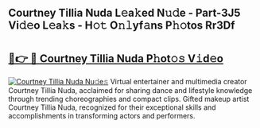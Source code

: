 ## Courtney Tillia Nuda L𝚎a𝚔ed N𝚞𝚍e - Part-3J5 Vi𝚍𝚎o L𝚎a𝚔s - H𝚘𝚝 O𝚗𝚕yf𝚊ns P𝚑𝚘tos Rr3Df

# <h2><a href="http://kfdqen7.oniu.top/?m=Courtney+Tillia+Nuda">🔗👉 🔴 Courtney Tillia Nuda P𝚑ot𝚘𝚜 V𝚒d𝚎o</a></h2>

[![Courtney Tillia Nuda Nu𝚍e𝚜](https://i.imgur.com/0qMVB7G.gif)](http://kfdqen7.oniu.top/?m=Courtney+Tillia+Nuda)
Virtual entertainer and multimedia creator Courtney Tillia Nuda, acclaimed for sharing dance and lifestyle knowledge through trending choreographies and compact clips. Gifted makeup artist Courtney Tillia Nuda, recognized for their exceptional skills and accomplishments in transforming actors and performers.  
